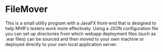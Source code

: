 # FileMover
This is a small utility program with a JavaFX front-end that is designed to help MHR's testers work more effectively. Using a JSON configuration file you can set up directories from which webapp deployment files (such as .war files) can be sourced and then moved to your own machine or deployed directly to your own local application server.
